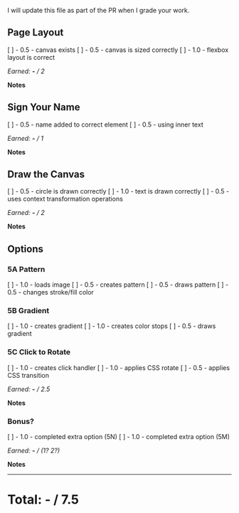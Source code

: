 I will update this file as part of the PR when I grade your work.

## Page Layout

[ ] - 0.5 - canvas exists
[ ] - 0.5 - canvas is sized correctly
[ ] - 1.0 - flexbox layout is correct

_Earned:_ **-** _/ 2_

**Notes**

## Sign Your Name

[ ] - 0.5 - name added to correct element
[ ] - 0.5 - using inner text

_Earned:_ **-** _/ 1_

**Notes**

## Draw the Canvas

[ ] - 0.5 - circle is drawn correctly
[ ] - 1.0 - text is drawn correctly
[ ] - 0.5 - uses context transformation operations

_Earned:_ **-** _/ 2_

**Notes**

## Options

### 5A Pattern

[ ] - 1.0 - loads image
[ ] - 0.5 - creates pattern
[ ] - 0.5 - draws pattern
[ ] - 0.5 - changes stroke/fill color

### 5B Gradient

[ ] - 1.0 - creates gradient
[ ] - 1.0 - creates color stops
[ ] - 0.5 - draws gradient

### 5C Click to Rotate

[ ] - 1.0 - creates click handler
[ ] - 1.0 - applies CSS rotate
[ ] - 0.5 - applies CSS transition

_Earned:_ **-** _/ 2.5_

**Notes**

### Bonus?

[ ] - 1.0 - completed extra option (5N)
[ ] - 1.0 - completed extra option (5M)

_Earned:_ **-** _/ (1? 2?)_

**Notes**

---

# Total: - / 7.5
